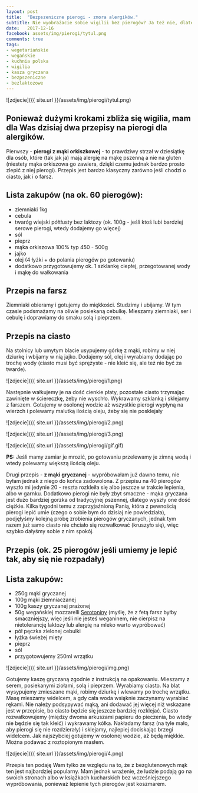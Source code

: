 ```yaml
---
layout: post
title:  "Bezpszeniczne pierogi - zmora alergików."
subtitle: Nie wyobrażacie sobie wigilii bez pierogów? Ja też nie, dlatego postanowiłam poeksperymentować...
date:   2017-12-16
facebook: assets/img/pierogi/tytul.png
comments: true
tags:
- wegetariańskie
- wegańskie
- kuchnia polska
- wigilia
- kasza gryczana
- bezpszeniczne
- bezlaktozowe 
---
```


![zdjecie]({{ site.url }}/assets/img/pierogi/tytul.png)

## Ponieważ dużymi krokami zbliża się wigilia, mam dla Was dzisiaj dwa przepisy na pierogi dla alergików. 

Pierwszy - **pierogi z mąki orkiszkowej** - to prawdziwy strzał w dziesiątkę dla osób, które (tak jak ja) mają alergię na mąkę pszenną a nie na gluten (niestety mąka orkiszowa go zawiera, dzięki czemu jednak bardzo prosto zlepić z niej pierogi). Przepis jest bardzo klasyczny zarówno jeśli chodzi o ciasto, jak i o farsz. 

## Lista zakupów (na ok. 60 pierogów):
* ziemniaki 1kg
* cebula
* twaróg wiejski półtłusty bez laktozy (ok. 100g - jeśli ktoś lubi bardziej serowe pierogi, wtedy dodajemy go więcej)
* sól
* pieprz
* mąka orkiszowa 100% typ 450 - 500g
* jajko
* olej (4 łyżki + do polania pierogów po gotowaniu)
* dodatkowo przygotowujemy ok. 1 szklankę ciepłej, przegotowanej wody i mąkę do wałkowania 

## Przepis na farsz

Ziemniaki obieramy i gotujemy do miękkości. Studzimy i ubijamy. W tym czasie podsmażamy na oliwie posiekaną cebulkę. Mieszamy ziemniaki, ser i cebulę i doprawiamy do smaku solą i pieprzem. 

## Przepis na ciasto

Na stolnicy lub umytym blacie usypujemy górkę z mąki, robimy w niej dziurkę i wbijamy w nią jajko. Dodajemy sól, olej i wyrabiamy dodając po trochę wody (ciasto musi być sprężyste - nie kleić się, ale też nie być za twarde).

![zdjecie]({{ site.url }}/assets/img/pierogi/1.png)

Następnie wałkujemy je na dość cienkie płaty, pozostałe ciasto trzymając zawinięte w ściereczkę, żeby nie wyschło. Wykrawamy szklanką i sklejamy z farszem. Gotujemy w osolonej wodzie aż wszystkie pierogi wypłyną na wierzch i polewamy malutką ilością oleju, żeby się nie posklejały

![zdjecie]({{ site.url }}/assets/img/pierogi/2.png)

![zdjecie]({{ site.url }}/assets/img/pierogi/3.png)

![zdjecie]({{ site.url }}/assets/img/pierogi/gif.gif)

**PS:** Jeśli mamy zamiar je mrozić, po gotowaniu przelewamy je zimną wodą i wtedy polewamy większą ilością oleju.

Drugi przepis - **z mąki gryczanej** - wypróbowałam już dawno temu, nie byłam jednak z niego do końca zadowolona. Z przepisu na 40 pierogów wyszło mi jedynie 20 - reszta rozkleiła się albo jeszcze w trakcie lepienia, albo w garnku. Dodatkowo pierogi nie były zbyt smaczne - mąka gryczana jest dużo bardziej gorzka od tradycyjnej pszennej, dlatego wyszły one dość ciężkie.
Kilka tygodni temu z zaprzyjaźnioną Panią, która z pewnością pierogi lepić umie (czego o sobie bym do dzisiaj nie powiedziała), podjęłyśmy kolejną próbę zrobienia pierogów gryczanych, jednak tym razem już samo ciasto nie chciało się rozwałkować (kruszyło się), więc szybko dałyśmy sobie z nim spokój.

## Przepis (ok. 25 pierogów jeśli umiemy je lepić tak, aby się nie rozpadały)

## Lista zakupów:
* 250g mąki gryczanej
* 100g mąki ziemniaczanej
* 100g kaszy gryczanej prażonej
* 50g wegańskiej mozzarelli [Serotoniny](https://www.facebook.com/serotoninacheeze/) (myślę, że z fetą farsz byłby smaczniejszy, więc jeśli nie jesteś weganinem, nie cierpisz na nietolerancję laktozy lub alergię na mleko warto wypróbować)
* pół pęczka zielonej cebulki
* łyżka świeżej mięty
* pieprz
* sól
* przygotowujemy 250ml wrzątku

![zdjecie]({{ site.url }}/assets/img/pierogi/img.png)

Gotujemy kaszę gryczaną zgodnie z instrukcją na opakowaniu. Mieszamy z serem, posiekanymi ziołami, solą i pieprzem.
Wyrabiamy ciasto. Na blat wysypujemy zmieszane mąki, robimy dziurkę i wlewamy po trochę wrzątku. Masę mieszamy widelcem, a gdy cała woda wsiąknie zaczynamy wyrabiać rękami. Nie należy podsypywać mąką, ani dodawać jej więcej niż wskazane jest w przepisie, bo ciasto będzie się jeszcze bardziej rozklejać. Ciasto rozwałkowujemy (między dwoma arkuszami papieru do pieczenia, bo wtedy nie będzie się tak kleić) i wykrawamy kółka. Nakładamy farsz (na tyle mało, aby pierogi się nie rozdzierały) i sklejamy, najlepiej dociskając brzegi widelcem. Jak najszybciej gotujemy w osolonej wodzie, aż będą miękkie.
Można podawać z roztopionym masłem.

![zdjecie]({{ site.url }}/assets/img/pierogi/4.png)

Przepis ten podaję Wam tylko ze względu na to, że z bezglutenowych mąk ten jest najbardziej popularny. Mam jednak wrażenie, że ludzie podają go na swoich stronach albo w książkach kucharskich bez wcześniejszego wypróbowania, ponieważ lepienie tych pierogów jest koszmarem.

